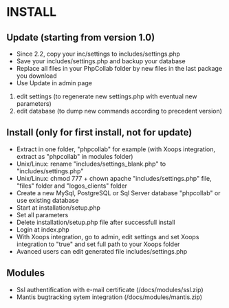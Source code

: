 # INSTALL

## Update (starting from version 1.0)
- Since 2.2, copy your inc/settings to includes/settings.php
- Save your includes/settings.php and backup your database
- Replace all files in your PhpCollab folder by new files in the last package you download
- Use Update in admin page
1. edit settings (to regenerate new settings.php with eventual new parameters)
2. edit database (to dump new commands according to precedent version)

## Install (only for first install, not for update)
- Extract in one folder, "phpcollab" for example (with Xoops integration, extract as "phpcollab" in modules folder)
- Unix/Linux: rename "includes/settings_blank.php" to "includes/settings.php"
- Unix/Linux: chmod 777 + chown apache "includes/settings.php" file, "files" folder and "logos_clients" folder
- Create a new MySql, PostgreSQL or Sql Server database "phpcollab" or use existing database
- Start at installation/setup.php
- Set all parameters
- Delete installation/setup.php file after successfull install
- Login at index.php
- With Xoops integration, go to admin, edit settings and set Xoops integration to "true" and set full path to your Xoops folder
- Avanced users can edit generated file includes/settings.php

## Modules
- Ssl authentification with e-mail certificate (/docs/modules/ssl.zip)
- Mantis bugtracking sytem integration (/docs/modules/mantis.zip)
